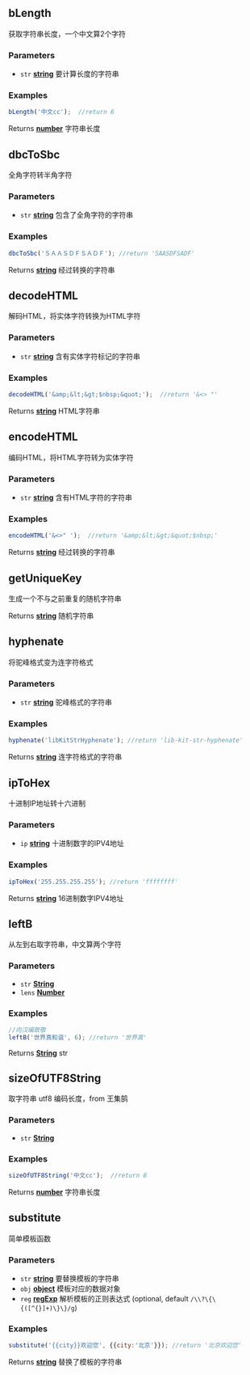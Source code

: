 <!-- Generated by documentation.js. Update this documentation by updating the source code. -->

## bLength

获取字符串长度，一个中文算2个字符

### Parameters

-   `str` **[string][1]** 要计算长度的字符串

### Examples

```javascript
bLength('中文cc');  //return 6
```

Returns **[number][2]** 字符串长度

## dbcToSbc

全角字符转半角字符

### Parameters

-   `str` **[string][1]** 包含了全角字符的字符串

### Examples

```javascript
dbcToSbc('ＳＡＡＳＤＦＳＡＤＦ');	//return 'SAASDFSADF'
```

Returns **[string][1]** 经过转换的字符串

## decodeHTML

解码HTML，将实体字符转换为HTML字符

### Parameters

-   `str` **[string][1]** 含有实体字符标记的字符串

### Examples

```javascript
decodeHTML('&amp;&lt;&gt;$nbsp;&quot;');  //return '&<> "'
```

Returns **[string][1]** HTML字符串

## encodeHTML

编码HTML，将HTML字符转为实体字符

### Parameters

-   `str` **[string][1]** 含有HTML字符的字符串

### Examples

```javascript
encodeHTML('&<>" ');  //return '&amp;&lt;&gt;&quot;$nbsp;'
```

Returns **[string][1]** 经过转换的字符串

## getUniqueKey

生成一个不与之前重复的随机字符串

Returns **[string][1]** 随机字符串

## hyphenate

将驼峰格式变为连字符格式

### Parameters

-   `str` **[string][1]** 驼峰格式的字符串

### Examples

```javascript
hyphenate('libKitStrHyphenate'); //return 'lib-kit-str-hyphenate'
```

Returns **[string][1]** 连字符格式的字符串

## ipToHex

十进制IP地址转十六进制

### Parameters

-   `ip` **[string][1]** 十进制数字的IPV4地址

### Examples

```javascript
ipToHex('255.255.255.255'); //return 'ffffffff'
```

Returns **[string][1]** 16进制数字IPV4地址

## leftB

从左到右取字符串，中文算两个字符

### Parameters

-   `str` **[String][1]** 
-   `lens` **[Number][2]** 

### Examples

```javascript
//向汉编致敬
leftB('世界真和谐', 6); //return '世界真'
```

Returns **[String][1]** str

## sizeOfUTF8String

取字符串 utf8 编码长度，from 王集鹄

### Parameters

-   `str` **[String][1]** 

### Examples

```javascript
sizeOfUTF8String('中文cc');  //return 8
```

Returns **[number][2]** 字符串长度

## substitute

简单模板函数

### Parameters

-   `str` **[string][1]** 要替换模板的字符串
-   `obj` **[object][3]** 模板对应的数据对象
-   `reg` **[regExp][4]** 解析模板的正则表达式 (optional, default `/\\?\{\{([^{}]+)\}\}/g`)

### Examples

```javascript
substitute('{{city}}欢迎您', {{city:'北京'}}); //return '北京欢迎您'
```

Returns **[string][1]** 替换了模板的字符串

[1]: https://developer.mozilla.org/docs/Web/JavaScript/Reference/Global_Objects/String

[2]: https://developer.mozilla.org/docs/Web/JavaScript/Reference/Global_Objects/Number

[3]: https://developer.mozilla.org/docs/Web/JavaScript/Reference/Global_Objects/Object

[4]: https://developer.mozilla.org/docs/Web/JavaScript/Reference/Global_Objects/RegExp
